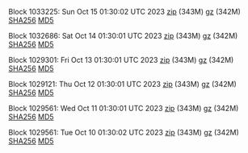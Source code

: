 Block 1033225: Sun Oct 15 01:30:02 UTC 2023 [zip](https://files.01coin.io/mainnet/2023-10-15/bootstrap.dat.zip) (343M) [gz](https://files.01coin.io/mainnet/2023-10-15/bootstrap.dat.tar.gz) (342M) [SHA256](https://files.01coin.io/mainnet/2023-10-15/sha256.txt) [MD5](https://files.01coin.io/mainnet/2023-10-15/md5.txt)

Block 1032686: Sat Oct 14 01:30:01 UTC 2023 [zip](https://files.01coin.io/mainnet/2023-10-14/bootstrap.dat.zip) (343M) [gz](https://files.01coin.io/mainnet/2023-10-14/bootstrap.dat.tar.gz) (342M) [SHA256](https://files.01coin.io/mainnet/2023-10-14/sha256.txt) [MD5](https://files.01coin.io/mainnet/2023-10-14/md5.txt)

Block 1029301: Fri Oct 13 01:30:01 UTC 2023 [zip](https://files.01coin.io/mainnet/2023-10-13/bootstrap.dat.zip) (343M) [gz](https://files.01coin.io/mainnet/2023-10-13/bootstrap.dat.tar.gz) (342M) [SHA256](https://files.01coin.io/mainnet/2023-10-13/sha256.txt) [MD5](https://files.01coin.io/mainnet/2023-10-13/md5.txt)

Block 1029121: Thu Oct 12 01:30:01 UTC 2023 [zip](https://files.01coin.io/mainnet/2023-10-12/bootstrap.dat.zip) (343M) [gz](https://files.01coin.io/mainnet/2023-10-12/bootstrap.dat.tar.gz) (342M) [SHA256](https://files.01coin.io/mainnet/2023-10-12/sha256.txt) [MD5](https://files.01coin.io/mainnet/2023-10-12/md5.txt)

Block 1029561: Wed Oct 11 01:30:01 UTC 2023 [zip](https://files.01coin.io/mainnet/2023-10-11/bootstrap.dat.zip) (343M) [gz](https://files.01coin.io/mainnet/2023-10-11/bootstrap.dat.tar.gz) (342M) [SHA256](https://files.01coin.io/mainnet/2023-10-11/sha256.txt) [MD5](https://files.01coin.io/mainnet/2023-10-11/md5.txt)

Block 1029561: Tue Oct 10 01:30:02 UTC 2023 [zip](https://files.01coin.io/mainnet/2023-10-10/bootstrap.dat.zip) (343M) [gz](https://files.01coin.io/mainnet/2023-10-10/bootstrap.dat.tar.gz) (342M) [SHA256](https://files.01coin.io/mainnet/2023-10-10/sha256.txt) [MD5](https://files.01coin.io/mainnet/2023-10-10/md5.txt)
